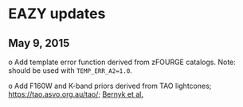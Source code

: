 # EAZY updates

## May 9, 2015

o Add template error function derived from zFOURGE catalogs.  Note: should be used with ```TEMP_ERR_A2=1.0```.

o Add F160W and K-band priors derived from TAO lightcones;  https://tao.asvo.org.au/tao/; [Bernyk et al.](http://arxiv.org/abs/1403.5270)




